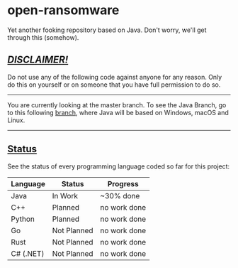 # open-ransomware

Yet another fooking repository based on Java. Don't worry, we'll get through this (somehow).

## <u>***DISCLAIMER!***</u>

Do not use any of the following code against anyone for any reason. Only do this on
yourself or on someone that you have full permission to do so.

***

You are currently looking at the master branch. To see the Java Branch, go to
this following [branch](https://github.com/BeChris100/open-ransomware/tree/java),
where Java will be based on Windows, macOS and Linux.

***

## <u>Status</u>

See the status of every programming language coded so far for this project:

| Language  | Status        | Progress       |
|-----------|---------------|----------------|
| Java      | In Work       | ~30% done      |
| C++       | Planned       | no work done   |
| Python    | Planned       | no work done   |
| Go        | Not Planned   | no work done   |
| Rust      | Not Planned   | no work done   |
| C# (.NET) | Not Planned   | no work done   |